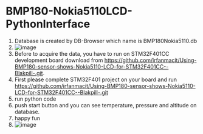 # BMP180-Nokia5110LCD-PythonInterface

1. Database is created by DB-Browser which name is BMP180Nokia5110.db 
2. ![image](https://user-images.githubusercontent.com/19334108/164779683-3ec83dc1-8de5-407d-9f2b-253a2804560e.png)
3. Before to acquire the data, you have to run on STM32F401CC development board download from  https://github.com/irfanmacit/Using-BMP180-sensor-shows-Nokia5110-LCD-for-STM32F401CC--Blakpill-.git.
4. First please complete STM32F401 project on your board and run https://github.com/irfanmacit/Using-BMP180-sensor-shows-Nokia5110-LCD-for-STM32F401CC--Blakpill-.git
5. run python code
6. push start button and you can see temperature, pressure and altitude on database.
7. happy fun
8. ![image](https://user-images.githubusercontent.com/19334108/164780831-a50ac138-9d6c-4ffb-bd3b-a3548c7cdc76.png)

